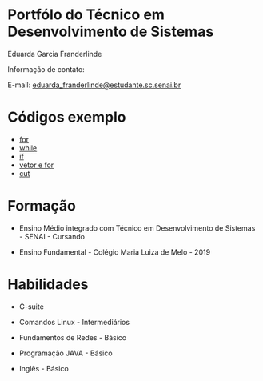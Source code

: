 # Portfólo do Técnico em Desenvolvimento de Sistemas
Eduarda Garcia Franderlinde

Informação de contato:

E-mail: eduarda_franderlinde@estudante.sc.senai.br

# Códigos exemplo

- [for](Fundamentos_TI/Exemplos/Produtos.sh)
- [while](Fundamentos_TI/Exemplos/Ordem_crescente.sh)
- [if](Fundamentos_TI/Exemplos/Estrutura_seleção.sh)
- [vetor e for](Fundamentos_TI/Vetor/Exercício_1.sh)
- [cut](Fundamentos_TI/Corte_Comando/alfabetica.sh)


# Formação 
* Ensino Médio integrado com Técnico em Desenvolvimento de Sistemas - SENAI - Cursando

* Ensino Fundamental - Colégio Maria Luiza de Melo - 2019

# Habilidades

* G-suite

* Comandos Linux - Intermediários 

* Fundamentos de Redes -  Básico

* Programação JAVA - Básico

* Inglês - Básico 
